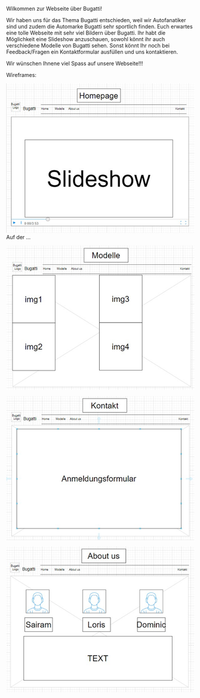 Wilkommen zur Webseite über Bugatti!

Wir haben uns für das Thema Bugatti entschieden, weil wir Autofanatiker sind und zudem die Automarke Bugatti sehr sportlich finden.
Euch erwartes eine tolle Webseite mit sehr viel Bildern über Bugatti. 
Ihr habt die Möglichkeit eine Slideshow anzuschauen, sowohl könnt ihr auch verschiedene Modelle von Bugatti sehen.
Sonst könnt Ihr noch bei Feedback/Fragen ein Kontaktformular ausfüllen und uns kontaktieren.

Wir wünschen Ihnene viel Spass auf unsere Webseite!!!


Wireframes:

![Homepage](../Grundaufbau/Wireframe/home.jpg)
Auf der ...



![Modelle](../Grundaufbau/Wireframe/Modelle.jpg)




![Kontakt](../Grundaufbau/Wireframe/kontakt.jpg)





![About us](../Grundaufbau/Wireframe/aboutUs.jpg)



